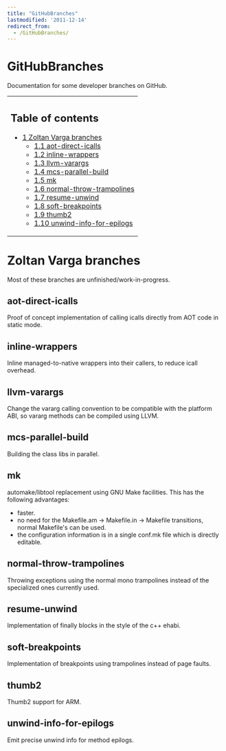 ```yaml
---
title: "GitHubBranches"
lastmodified: '2011-12-14'
redirect_from:
  - /GitHubBranches/
---
```


GitHubBranches
==============

Documentation for some developer branches on GitHub.

<table>
<col width="100%" />
<tbody>
<tr class="odd">
<td align="left"><h2>Table of contents</h2>
<ul>
<li><a href="#zoltan-varga-branches">1 Zoltan Varga branches</a>
<ul>
<li><a href="#aot-direct-icalls">1.1 aot-direct-icalls</a></li>
<li><a href="#inline-wrappers">1.2 inline-wrappers</a></li>
<li><a href="#llvm-varargs">1.3 llvm-varargs</a></li>
<li><a href="#mcs-parallel-build">1.4 mcs-parallel-build</a></li>
<li><a href="#mk">1.5 mk</a></li>
<li><a href="#normal-throw-trampolines">1.6 normal-throw-trampolines</a></li>
<li><a href="#resume-unwind">1.7 resume-unwind</a></li>
<li><a href="#soft-breakpoints">1.8 soft-breakpoints</a></li>
<li><a href="#thumb2">1.9 thumb2</a></li>
<li><a href="#unwind-info-for-epilogs">1.10 unwind-info-for-epilogs</a></li>
</ul></li>
</ul></td>
</tr>
</tbody>
</table>

Zoltan Varga branches
=====================

Most of these branches are unfinished/work-in-progress.

aot-direct-icalls
-----------------

Proof of concept implementation of calling icalls directly from AOT code in static mode.

inline-wrappers
---------------

Inline managed-to-native wrappers into their callers, to reduce icall overhead.

llvm-varargs
------------

Change the vararg calling convention to be compatible with the platform ABI, so vararg methods can be compiled using LLVM.

mcs-parallel-build
------------------

Building the class libs in parallel.

mk
--

automake/libtool replacement using GNU Make facilities. This has the following advantages:

-   faster.
-   no need for the Makefile.am -\> Makefile.in -\> Makefile transitions, normal Makefile's can be used.
-   the configuration information is in a single conf.mk file which is directly editable.

normal-throw-trampolines
------------------------

Throwing exceptions using the normal mono trampolines instead of the specialized ones currently used.

resume-unwind
-------------

Implementation of finally blocks in the style of the c++ ehabi.

soft-breakpoints
----------------

Implementation of breakpoints using trampolines instead of page faults.

thumb2
------

Thumb2 support for ARM.

unwind-info-for-epilogs
-----------------------

Emit precise unwind info for method epilogs.

